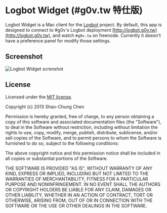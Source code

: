 Logbot Widget (#g0v.tw 特仕版)
==============================
Logbot Widget is a Mac client for the [Logbot](https://github.com/dannvix/Logbot) project. By default, this app is designed to connect to #g0v's Logbot deployment [http://logbot.g0v.tw](http://logbot.g0v.tw), and watch `#g0v.tw` on freenode. Currently it doesn't have a preference panel for modify those settings.


Screenshot
----------
![Logbot Widget screnshot](https://raw.github.com/dannvix/Logbot-Widget/master/screenshot.png)


License
-------
Licensed under the [MIT license](http://opensource.org/licenses/mit-license.php).

Copyright (c) 2013 Shao-Chung Chen

Permission is hereby granted, free of charge, to any person obtaining a copy of this software and associated documentation files (the "Software"), to deal in the Software without restriction, including without limitation the rights to use, copy, modify, merge, publish, distribute, sublicense, and/or sell copies of the Software, and to permit persons to whom the Software is furnished to do so, subject to the following conditions:

The above copyright notice and this permission notice shall be included in all copies or substantial portions of the Software.

THE SOFTWARE IS PROVIDED "AS IS", WITHOUT WARRANTY OF ANY KIND, EXPRESS OR IMPLIED, INCLUDING BUT NOT LIMITED TO THE WARRANTIES OF MERCHANTABILITY, FITNESS FOR A PARTICULAR PURPOSE AND NONINFRINGEMENT. IN NO EVENT SHALL THE AUTHORS OR COPYRIGHT HOLDERS BE LIABLE FOR ANY CLAIM, DAMAGES OR OTHER LIABILITY, WHETHER IN AN ACTION OF CONTRACT, TORT OR OTHERWISE, ARISING FROM, OUT OF OR IN CONNECTION WITH THE SOFTWARE OR THE USE OR OTHER DEALINGS IN THE SOFTWARE.
